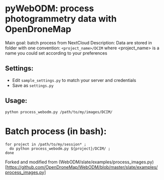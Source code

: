 # pyWebODM: process photogrammetry data with OpenDroneMap

Main goal: batch process from NextCloud
Description: Data are stored in folder with one convention: 
    `<project_name>/DCIM`
    where <project_name> is a name you could set according to your preferences


## Settings:

- Edit `sample_settings.py` to match your server and credentials
- Save as `settings.py`


## Usage:

`python process_webodm.py /path/to/my/images/DCIM/`


# Batch process (in bash):

```
for project in /path/to/my/session* ;
  do python process_webodm.py ${project}/DCIM/ ;
done
```


Forked and modified from (WebODM/slate/examples/process_images.py)[https://github.com/OpenDroneMap/WebODM/blob/master/slate/examples/process_images.py]